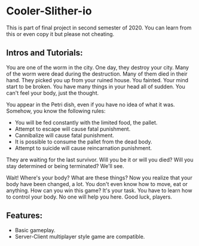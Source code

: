 # Cooler-Slither-io
This is part of final project in second semester of 2020. You can learn from this or even copy it but please not cheating.

## Intros and Tutorials:

You are one of the worm in the city. One day, they destroy your city. Many of the worm were dead during the destruction. Many of them died in their hand. They picked you up from your ruined house. You fainted. Your mind start to be broken. You have many things in your head all of sudden. You can't feel your body, just the thought.

You appear in the Petri dish, even if you have no idea of what it was. Somehow, you know the following rules:
* You will be fed constantly with the limited food, the pallet.
* Attempt to escape will cause fatal punishment.
* Cannibalize will cause fatal punishment.
* It is possible to consume the pallet from the dead body.
* Attempt to suicide will cause reincarnation punishment.

They are waiting for the last survivor. Will you be it or will you died? Will you stay determined or being terminated? We'll see.

Wait! Where's your body? What are these things? Now you realize that your body have been changed, a lot. You don't even know how to move, eat or anything. How can you win this game? It's your task. You have to learn how to control your body. No one will help you here. Good luck, players.

## Features:
* Basic gameplay.
* Server-Client multiplayer style game are compatible.
